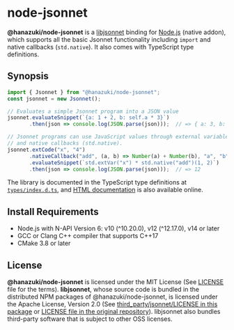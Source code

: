 # node-jsonnet

**@hanazuki/node-jsonnet** is a [libjsonnet](https://jsonnet.org) binding for [Node.js](https://nodejs.org) (native addon), which supports all the basic Jsonnet functionality including `import` and native callbacks (`std.native`). It also comes with TypeScript type definitions.

## Synopsis

```typescript
import { Jsonnet } from "@hanazuki/node-jsonnet";
const jsonnet = new Jsonnet();

// Evaluates a simple Jsonnet program into a JSON value
jsonnet.evaluateSnippet(`{a: 1 + 2, b: self.a * 3}`)
       .then(json => console.log(JSON.parse(json)));  // => { a: 3, b: 9 }

// Jsonnet programs can use JavaScript values through external variables (std.extVar)
// and native callbacks (std.native).
jsonnet.extCode("x", "4")
       .nativeCallback("add", (a, b) => Number(a) + Number(b), "a", "b")
       .evaluateSnippet(`std.extVar("x") * std.native("add")(1, 2)`)
       .then(json => console.log(JSON.parse(json)));  // => 12
```

The library is documented in the TypeScript type definitions at [`types/index.d.ts`](types/index.d.ts), and [HTML documentation](https://hanazuki.github.io/node-jsonnet/) is also available online.

## Install Requirements

- Node.js with N-API Version 6: v10 (^10.20.0), v12 (^12.17.0), v14 or later
- GCC or Clang C++ compiler that supports C++17
- CMake 3.8 or later

## License
**@hanazuki/node-jsonnet** is licensed under the MIT License (See [LICENSE](LICENSE) file for the terms). **libjsonnet**, whose source code is bundled in the distributed NPM packages of @hanazuki/node-jsonnet, is licensed under the Apache License, Version 2.0 (See [third_party/jsonnet/LICENSE in this package](third_party/jsonnet/LICENSE) or [LICENSE file in the original repository](https://github.com/google/jsonnet/blob/master/LICENSE)). libjsonnet also bundles third-party software that is subject to other OSS licenses.
